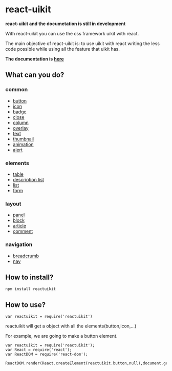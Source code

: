 # react-uikit

**react-uikit and the documetation is still in development**

With react-uikit you can use the css framework uikit with react.

The main objective of react-uikit is: to use uikit with react writing the less code
possible while using all the feature that uikit has.

**The documentation is [here](http://alexbg.github.io/react-uikit-doc/)**

## What can you do?

### common

- [button](http://getuikit.com/docs/button.html)
- [icon](http://getuikit.com/docs/icon.html)
- [badge](http://getuikit.com/docs/badge.html)
- [close](http://getuikit.com/docs/close.html)
- [column](http://getuikit.com/docs/column.html)
- [overlay](http://getuikit.com/docs/overlay.html)
- [text](http://getuikit.com/docs/text.html)
- [thumbnail](http://getuikit.com/docs/thumbnail.html)
- [animation](http://getuikit.com/docs/animation.html)
- [alert](http://getuikit.com/docs/alert.html)

### elements

- [table](http://getuikit.com/docs/table.html)
- [description list](http://getuikit.com/docs/description-list.html)
- [list](http://getuikit.com/docs/list.html)
- [form](http://getuikit.com/docs/form.html)

### layout

- [panel](http://getuikit.com/docs/panel.html)
- [block](http://getuikit.com/docs/block.html)
- [article](http://getuikit.com/docs/article.html)
- [comment](http://getuikit.com/docs/comment.html)

### navigation

- [breadcrumb](http://getuikit.com/docs/breadcrumb.html)
- [nav](http://getuikit.com/docs/nav.html)

## How to install?

`npm install reactuikit`

## How to use?

`var reactuikit = require('reactuikit')`

reactuikit will get a object with all the elements(button,icon,...)

For example, we are going to make a button element.

```
var reactuikit = require('reactuikit');
var React = require('react');
var ReactDOM = require('react-dom');

ReactDOM.render(React.createElement(reactuikit.button,null),document.getElementById('test'));
```
